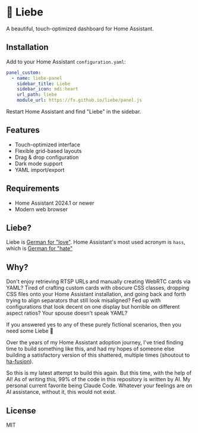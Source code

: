 # 🥰 Liebe

A beautiful, touch-optimized dashboard for Home Assistant.

## Installation

Add to your Home Assistant `configuration.yaml`:

```yaml
panel_custom:
  - name: liebe-panel
    sidebar_title: Liebe
    sidebar_icon: mdi:heart
    url_path: liebe
    module_url: https://fx.github.io/liebe/panel.js
```

Restart Home Assistant and find "Liebe" in the sidebar.

## Features

- Touch-optimized interface
- Flexible grid-based layouts
- Drag & drop configuration
- Dark mode support
- YAML import/export

## Requirements

- Home Assistant 2024.1 or newer
- Modern web browser

## Liebe?

Liebe is [German for "love"](https://en.wiktionary.org/wiki/Liebe). Home Assistant's most used acronym is `hass`, which is [German for "hate"](https://en.wiktionary.org/wiki/Hass)

## Why?

Don't enjoy retrieving RTSP URLs and manually creating WebRTC cards via YAML? Tired of crafting custom cards with obscure CSS classes, dropping CSS files onto your Home Assistant installation, and going back and forth trying to align separators that still look misaligned? Fed up with configurations that look decent on one display but horrible on different aspect ratios? Your spouse doesn't speak YAML?

If you answered yes to any of these purely fictional scenarios, then you need some Liebe 💖

Over the years of my Home Assistant adoption journey, I've tried finding time to build something like this, and had my hopes of someone else building a satisfactory version of this shattered, multiple times (shoutout to [ha-fusion](https://github.com/matt8707/ha-fusion)).

So this is my latest attempt to build this again. But this time, with the help of AI! As of writing this, 99% of the code in this repository is written by AI. My personal current favorite being Claude Code. Whatever your feelings are on AI assistance, without it, this would not exist.


## License

MIT